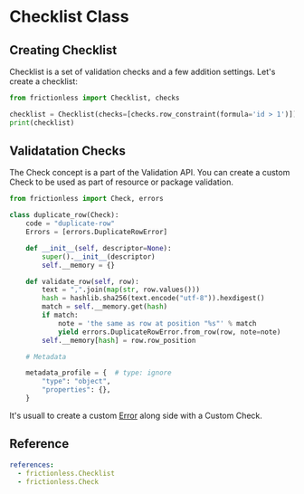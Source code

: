 # Checklist Class

## Creating Checklist

Checklist is a set of validation checks and a few addition settings. Let's create a checklist:

```python script tabs=Python
from frictionless import Checklist, checks

checklist = Checklist(checks=[checks.row_constraint(formula='id > 1')])
print(checklist)
```

## Validatation Checks

The Check concept is a part of the Validation API. You can create a custom Check to be used as part of resource or package validation.

```python title="Python"
from frictionless import Check, errors

class duplicate_row(Check):
    code = "duplicate-row"
    Errors = [errors.DuplicateRowError]

    def __init__(self, descriptor=None):
        super().__init__(descriptor)
        self.__memory = {}

    def validate_row(self, row):
        text = ",".join(map(str, row.values()))
        hash = hashlib.sha256(text.encode("utf-8")).hexdigest()
        match = self.__memory.get(hash)
        if match:
            note = 'the same as row at position "%s"' % match
            yield errors.DuplicateRowError.from_row(row, note=note)
        self.__memory[hash] = row.row_position

    # Metadata

    metadata_profile = {  # type: ignore
        "type": "object",
        "properties": {},
    }
```

It's usuall to create a custom [Error](error-guide.md) along side with a Custom Check.

## Reference

```yaml reference
references:
  - frictionless.Checklist
  - frictionless.Check
```
